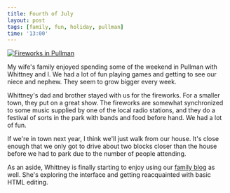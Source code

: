 ```yaml
---
title: Fourth of July
layout: post
tags: [family, fun, holiday, pullman]
time: '13:00'
---
```


<a href="http://www.flickr.com/photos/jason_and_whittney/4764572461/" title="IMG_3970_cropped by Jason and Whittney, on Flickr"><img class="img_right" src="http://farm5.static.flickr.com/4099/4764572461_514cf196fd.jpg" alt="Fireworks in Pullman"></a>

My wife's family enjoyed spending some of the weekend in Pullman with Whittney and I.  We had a lot of fun playing games and getting to see our niece and nephew.  They seem to grow bigger every week.

Whittney's dad and brother stayed with us for the fireworks.  For a smaller town, they put on a great show.  The fireworks are somewhat synchronized to some music supplied by one of the local radio stations, and they do a festival of sorts in the park with bands and food before hand.  We had a lot of fun.

If we're in town next year, I think we'll just walk from our house.  It's close enough that we only got to drive about two blocks closer than the house before we had to park due to the number of people attending.

As an aside, Whittney is finally starting to enjoy using our [family blog][] as well.  She's exploring the interface and getting reacquainted with basic HTML editing.

[family blog]:http://www.graham-clan.net
